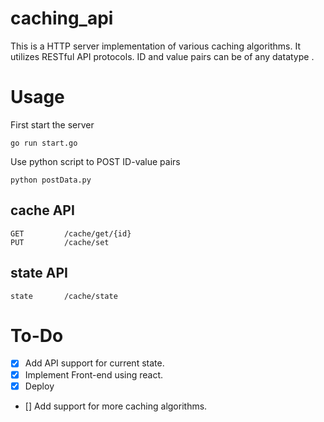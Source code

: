 # caching_api
This is a  HTTP server implementation of various caching algorithms. It utilizes RESTful API protocols. ID and value pairs can be of any datatype .

# Usage

First start the server

```
go run start.go
``` 
Use python script to POST ID-value pairs 
```
python postData.py
```

## cache API
```
GET			/cache/get/{id}
PUT 		/cache/set
```

## state API
```
state 		/cache/state
```

# To-Do
- [x] Add API support for current state.
- [x] Implement Front-end using react.
- [x] Deploy
- [] Add support for more caching algorithms.
